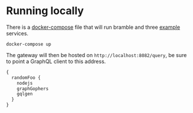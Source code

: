 # Running locally

There is a [docker-compose](./docker-compose.yaml) file that will run bramble and three [example](./examples) services.

```
docker-compose up
```

The gateway will then be hosted on `http://localhost:8082/query`, be sure to point a GraphQL client to this address.

```graphql
{
  randomFoo {
    nodejs
    graphGophers
    gqlgen
  }
}
```
